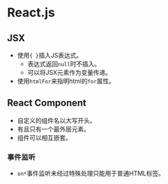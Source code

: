 # React.js

## JSX

- 使用`{ }`插入JS表达式。
  - 表达式返回`null`时不插入。
  - 可以将JSX元素作为变量传递。
- 使用`htmlFor`来指明html的`for`属性。

## React Component

- 自定义的组件名以大写开头。
- 有且只有一个最外层元素。
- 组件可以相互嵌套。

### 事件监听

- `on*`事件监听未经过特殊处理只能用于普通HTML标签。
